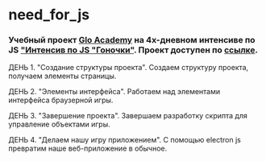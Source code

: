 # need_for_js
### Учебный проект [Glo Academy](https://glo.academy/) на 4х-дневном интенсиве по JS ["Интенсив по JS "Гоночки"](https://glo-academy.ru/intensive/vorkshop-po-js-gonochki/). Проект доступен по [ссылке](https://shums89.github.io/need_for_js/).

ДЕНЬ 1. "Создание структуры проекта".
Создаем структуру проекта, получаем элементы страницы.

ДЕНЬ 2. "Элементы интерфейса".
Работаем над элементами интерфейса браузерной игры.

ДЕНЬ 3. "Завершение проекта".
Завершаем разработку скрипта для управление объектами игры.

ДЕНЬ 4. "Делаем нашу игру приложением".
С помощью electron js превратим наше веб-приложение в обычное.
